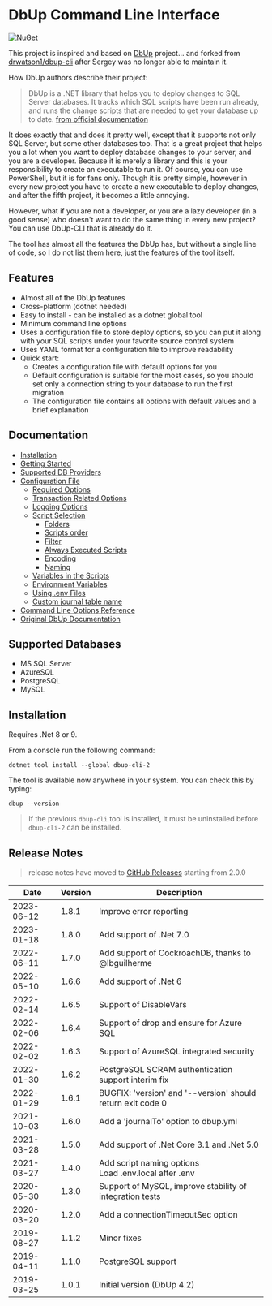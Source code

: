 # DbUp Command Line Interface

[![NuGet](https://img.shields.io/nuget/v/DbUp-CLI-2.svg)](https://www.nuget.org/packages/dbup-cli-2)

This project is inspired and based on [DbUp](dbup.github.io) project... and forked from [drwatson1/dbup-cli](https://github.com/drwatson1/dbup-cli) after Sergey was no longer able to maintain it.

How DbUp authors describe their project:

> DbUp is a .NET library that helps you to deploy changes to SQL Server databases. It tracks which SQL scripts have been run already, and runs the change scripts that are needed to get your database up to date. [from official documentation](https://dbup.readthedocs.io/en/latest/)

It does exactly that and does it pretty well, except that it supports not only SQL Server, but some other databases too. That is a great project that helps you a lot when you want to deploy database changes to your server, and you are a developer. Because it is merely a library and this is your responsibility to create an executable to run it. Of course, you can use PowerShell, but it is for fans only. Though it is pretty simple, however in every new project you have to create a new executable to deploy changes, and after the fifth project, it becomes a little annoying.

However, what if you are not a developer, or you are a lazy developer (in a good sense) who doesn't want to do the same thing in every new project? You can use DbUp-CLI that is already do it.

The tool has almost all the features the DbUp has, but without a single line of code, so I do not list them here, just the features of the tool itself.

## Features

* Almost all of the DbUp features
* Cross-platform (dotnet needed)
* Easy to install - can be installed as a dotnet global tool
* Minimum command line options
* Uses a configuration file to store deploy options, so you can put it along with your SQL scripts under your favorite source control system
* Uses YAML format for a configuration file to improve readability
* Quick start:
  * Creates a configuration file with default options for you
  * Default configuration is suitable for the most cases, so you should set only a connection string to your database to run the first migration
  * The configuration file contains all options with default values and a brief explanation

## Documentation

* [Installation](https://github.com/drewburlingame/dbup-cli#installation)
* [Getting Started](https://github.com/drewburlingame/dbup-cli/wiki#getting-started)
* [Supported DB Providers](https://github.com/drewburlingame/dbup-cli/wiki#supported-db-providers)
* [Configuration File](https://github.com/drewburlingame/dbup-cli/wiki#configuration-file)
  * [Required Options](https://github.com/drewburlingame/dbup-cli/wiki#required-options)
  * [Transaction Related Options](https://github.com/drewburlingame/dbup-cli/wiki#transaction-related-options)
  * [Logging Options](https://github.com/drewburlingame/dbup-cli/wiki#logging-options)
  * [Script Selection](https://github.com/drewburlingame/dbup-cli/wiki#script-selection)
    * [Folders](https://github.com/drewburlingame/dbup-cli/wiki#folders)
    * [Scripts order](https://github.com/drewburlingame/dbup-cli/wiki#scripts-order)
    * [Filter](https://github.com/drewburlingame/dbup-cli/wiki#filter)
    * [Always Executed Scripts](https://github.com/drewburlingame/dbup-cli/wiki#always-executed-scripts)
    * [Encoding](https://github.com/drewburlingame/dbup-cli/wiki#encoding)
    * [Naming](https://github.com/drewburlingame/dbup-cli/wiki#naming)
  * [Variables in the Scripts](https://github.com/drewburlingame/dbup-cli/wiki#variables-in-the-scripts)
  * [Environment Variables](https://github.com/drewburlingame/dbup-cli/wiki#environment-variables)
  * [Using .env Files](https://github.com/drewburlingame/dbup-cli/wiki#using-env-files)
  * [Custom journal table name](https://github.com/drewburlingame/dbup-cli/wiki#custom-journal-table-name)
* [Command Line Options Reference](https://github.com/drewburlingame/dbup-cli/wiki/Command-Line-Options)
* [Original DbUp Documentation](https://dbup.readthedocs.io/en/latest/)

## Supported Databases

* MS SQL Server
* AzureSQL
* PostgreSQL
* MySQL

## Installation

Requires .Net 8 or 9.

From a console run the following command:

```dotnet tool install --global dbup-cli-2```

The tool is available now anywhere in your system. You can check this by typing:

```dbup --version```

> If the previous `dbup-cli` tool is installed, it must be uninstalled before `dbup-cli-2` can be installed.

## Release Notes

> release notes have moved to [GitHub Releases](https://github.com/drewburlingame/dbup-cli/releases) starting from 2.0.0

|Date| Version |Description|
|-|---------|-|
|2023-06-12| 1.8.1   |Improve error reporting
|2023-01-18| 1.8.0   |Add support of .Net 7.0
|2022-06-11| 1.7.0   |Add support of CockroachDB, thanks to @lbguilherme
|2022-05-10| 1.6.6   |Add support of .Net 6
|2022-02-14| 1.6.5   |Support of DisableVars
|2022-02-06| 1.6.4   |Support of drop and ensure for Azure SQL
|2022-02-02| 1.6.3   |Support of AzureSQL integrated security
|2022-01-30| 1.6.2   |PostgreSQL SCRAM authentication support interim fix
|2022-01-29| 1.6.1   |BUGFIX: 'version' and '--version' should return exit code 0
|2021-10-03| 1.6.0   |Add a 'journalTo' option to dbup.yml
|2021-03-28| 1.5.0   |Add support of .Net Core 3.1 and .Net 5.0
|2021-03-27| 1.4.0   |Add script naming options<BR>Load .env.local after .env
|2020-05-30| 1.3.0   |Support of MySQL, improve stability of integration tests
|2020-03-20| 1.2.0   |Add a connectionTimeoutSec option
|2019-08-27| 1.1.2   |Minor fixes
|2019-04-11| 1.1.0   |PostgreSQL support
|2019-03-25| 1.0.1   |Initial version (DbUp 4.2)
